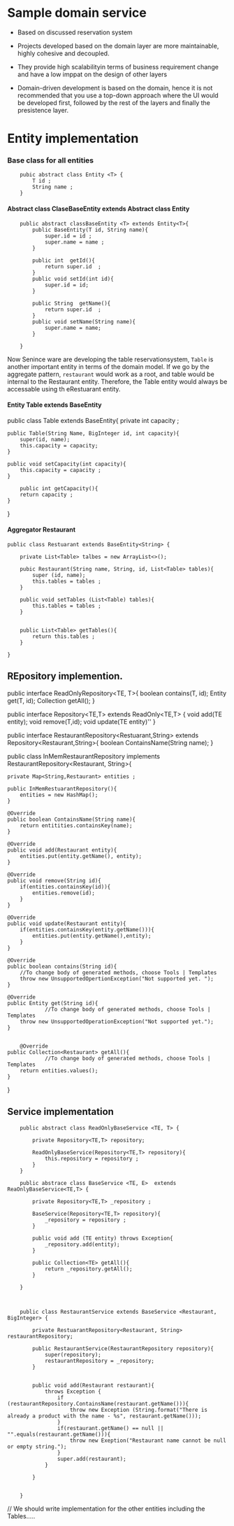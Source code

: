 # Sample domain service

- Based on discussed reservation system
- Projects developed based on the domain layer are more maintainable, highly cohesive and decoupled.
- They provide high scalabilityin terms of business requirement change and have a low imppat on the design of other layers



- Domain-driven development is based on the domain, hence it is not recommended that you use a top-down approach
where the UI would be developed first, followed by the rest of the layers and finally the presistence layer.



# Entity implementation



### Base class for all entities


        pubic abstract class Entity <T> {
            T id ;
            String name ;
        }


####  Abstract class ClaseBaseEntity extends Abstract class Entity


        public abstract classBaseEntity <T> extends Entity<T>{
            public BaseEntity(T id, String name){
                super.id = id ;
                super.name = name ;
            }

            public int  getId(){
                return super.id  ;
            }
            public void setId(int id){
                super.id = id; 
            }

            public String  getName(){
                return super.id  ;
            }
            public void setName(String name){
                super.name = name; 
            }

        }


Now Senince ware are developing the table reservationsystem, `Table` is another important entity
in terms of the domain model.  If we go by the aggregate pattern, `restaurant` would work 
as a root, and table would be internal to the Restaurant entity.  Therefore, the Table entity
would always be accessable using th eRestuarant entity.


#### Entity Table extends BaseEntity  

public class Table extends BaseEntity<BigInteger>{
    private int capacity ;

    public Table(String Name, BigInteger id, int capacity){
        super(id, name);
        this.capacity = capacity;
    }

    public void setCapacity(int capacity){
        this.capacity = capacity ;
    }

        public int getCapacity(){
        return capacity ;
    }
    
}


#### Aggregator Restaurant

    public class Restuarant extends BaseEntity<String> {

        private List<Table> talbes = new ArrayList<>();

        pubic Restaurant(String name, String, id, List<Table> tables){
            super (id, name);
            this.tables = tables ;
        }

        public void setTables (List<Table) tables){
            this.tables = tables ;
        }


        public List<Table> getTables(){
            return this.tables ;
        }

    }


## REpository implemention.


public interface ReadOnlyRepository<TE, T>{
    boolean contains(T, id);
    Entity get(T, id);
    Collection<TE> getAll();
} 


public interface Repository<TE,T> extends ReadOnly<TE,T> {
    void add(TE entity);
    void remove(T,id);
    void update(TE entity)''
}


public interface RestaurantRepository<Restuarant,String> extends Repository<Restaurant,String>{
    boolean ContainsName(String name);
}


public class InMemRestaurantRepository implements RestaurantRepository<Restaurant, String>{

    private Map<String,Restaurant> entities ;

    public InMemRestuarantRepository(){
        entities = new HashMap();
    }

    @Override 
    public boolean ContainsName(String name){
        return entitities.containsKey(name);
    }

    @Override
    public void add(Restaurant entity){
        entities.put(entity.getName(), entity);
    }

    @Override
    public void remove(String id){
        if(entities.containsKey(id)){
            entities.remove(id);
        }
    }

    @Override 
    public void update(Restaurant entity){
        if(entities.containsKey(entity.getName())){
            entities.put(entity.getName(),entity);
        }
    }

    @Override
    public boolean contains(String id){
        //To change body of generated methods, choose Tools | Templates
        throw new UnsupportedOpertionException("Not supported yet. ");
    }

    @Override
    public Entity get(String id){
                //To change body of generated methods, choose Tools | Templates
        throw new UnsupportedOperationException("Not supported yet.");
    }


        @Override
    public Collection<Restaurant> getAll(){
                //To change body of generated methods, choose Tools | Templates
        return entities.values();
    }

}




## Service implementation 

        public abstract class ReadOnlyBaseService <TE, T> {

            private Repository<TE,T> repository;
            
            ReadOnlyBaseService(Repository<TE,T> repository){
                this.repository = repository ; 
            }
        }

        public abstrace class BaseService <TE, E>  extends ReaOnlyBaseService<TE,T> {

            private Repository<TE,T> _repository ;

            BaseService(Repository<TE,T> repository){
                _repository = repository ;
            }

            public void add (TE entity) throws Exception{
                _repository.add(entity);
            }

            public Collection<TE> getAll(){
                return _repository.getAll();
            }
            
        }



        public class RestaurantService extends BaseService <Restaurant, BigInteger> {

            private RestuarantRepository<Restaurant, String> restaurantRepository; 

            public RestaurantService(RestaurantRepository repository){
                super(repository);
                restaurantRepository = _repository; 
            }


            public void add(Restaurant restaurant){
                throws Exception {
                    if (restaurantRepository.ContainsName(restaurant.getName())){
                        throw new Exception (String.format("There is already a product with the name - %s", restaurant.getName()));
                    }
                    if(restaurant.getName() == null || "".equals(restaurant.getName())){
                        throw new Exeption("Restaurant name cannot be null or empty string.");
                    }
                    super.add(restaurant);
                }

            }


        }


// We should write implementation for the other entities including the Tables.....



























